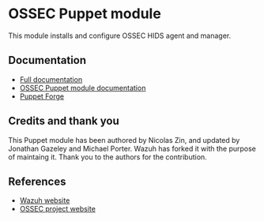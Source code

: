 # OSSEC Puppet module

This module installs and configure OSSEC HIDS agent and manager.

## Documentation

* [Full documentation](http://documentation.wazuh.com)
* [OSSEC Puppet module documentation](http://documentation.wazuh.com/en/latest/ossec_puppet.html#ossec-puppet-module)
* [Puppet Forge](https://forge.puppetlabs.com/wazuh/ossec)

## Credits and thank you

This Puppet module has been authored by Nicolas Zin, and updated by Jonathan Gazeley and Michael Porter. Wazuh has forked it with the purpose of maintaing it. Thank you to the authors for the contribution.

## References

* [Wazuh website](http://wazuh.com)
* [OSSEC project website](http://ossec.github.io)
